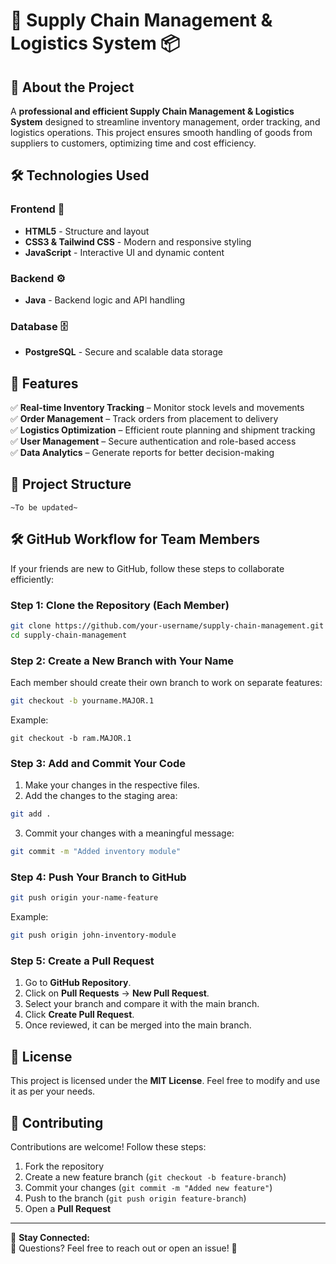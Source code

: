 # 🚛 Supply Chain Management & Logistics System 📦

## 📌 About the Project
A **professional and efficient Supply Chain Management & Logistics System** designed to streamline inventory management, order tracking, and logistics operations. This project ensures smooth handling of goods from suppliers to customers, optimizing time and cost efficiency.

## 🛠️ Technologies Used
### **Frontend** 🎨
- **HTML5** - Structure and layout
- **CSS3 & Tailwind CSS** - Modern and responsive styling
- **JavaScript** - Interactive UI and dynamic content

### **Backend** ⚙️
- **Java** - Backend logic and API handling

### **Database** 🗄️
- **PostgreSQL** - Secure and scalable data storage

## 🚀 Features
✅ **Real-time Inventory Tracking** – Monitor stock levels and movements  
✅ **Order Management** – Track orders from placement to delivery  
✅ **Logistics Optimization** – Efficient route planning and shipment tracking  
✅ **User Management** – Secure authentication and role-based access  
✅ **Data Analytics** – Generate reports for better decision-making  

## 📂 Project Structure
```
~To be updated~
```

## 🛠️ GitHub Workflow for Team Members
If your friends are new to GitHub, follow these steps to collaborate efficiently:

### Step 1: Clone the Repository (Each Member)
```bash
git clone https://github.com/your-username/supply-chain-management.git
cd supply-chain-management
```

### Step 2: Create a New Branch with Your Name
Each member should create their own branch to work on separate features:
```bash
git checkout -b yourname.MAJOR.1
```
Example:
```
git checkout -b ram.MAJOR.1
```

### Step 3: Add and Commit Your Code
1. Make your changes in the respective files.
2. Add the changes to the staging area:
```bash
git add .
```
3. Commit your changes with a meaningful message:
```bash
git commit -m "Added inventory module"
```

### Step 4: Push Your Branch to GitHub
```bash
git push origin your-name-feature
```
Example:
```bash
git push origin john-inventory-module
```

### Step 5: Create a Pull Request
1. Go to **GitHub Repository**.
2. Click on **Pull Requests** → **New Pull Request**.
3. Select your branch and compare it with the main branch.
4. Click **Create Pull Request**.
5. Once reviewed, it can be merged into the main branch.

## 📜 License
This project is licensed under the **MIT License**. Feel free to modify and use it as per your needs.

## 🤝 Contributing
Contributions are welcome! Follow these steps:
1. Fork the repository
2. Create a new feature branch (`git checkout -b feature-branch`)
3. Commit your changes (`git commit -m "Added new feature"`)
4. Push to the branch (`git push origin feature-branch`)
5. Open a **Pull Request**

---

🔗 **Stay Connected:**  
💬 Questions? Feel free to reach out or open an issue! 🚀
